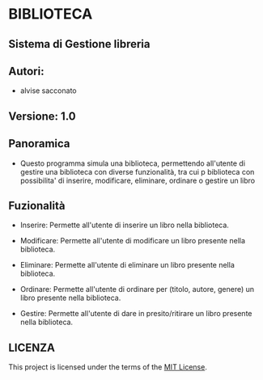 # BIBLIOTECA
## Sistema di Gestione libreria

## Autori:
- alvise sacconato

## Versione: 1.0

## Panoramica
- Questo programma simula una biblioteca, permettendo all'utente di gestire una biblioteca con diverse funzionalità, tra cui p biblioteca con possibilita' di inserire, modificare, eliminare, ordinare o gestire un libro

## Fuzionalità
- Inserire: Permette all'utente di inserire un libro nella biblioteca.

- Modificare: Permette all'utente di modificare un libro presente nella biblioteca.

- Eliminare: Permette all'utente di eliminare un libro presente nella biblioteca.

- Ordinare: Permette all'utente di ordinare per (titolo, autore, genere) un libro presente nella biblioteca.

- Gestire: Permette all'utente di dare in presito/ritirare un libro presente nella biblioteca.

## LICENZA
This project is licensed under the terms of the [MIT License](https://github.com/Alvizero/Biblioteca/blob/main/LICENSE).
